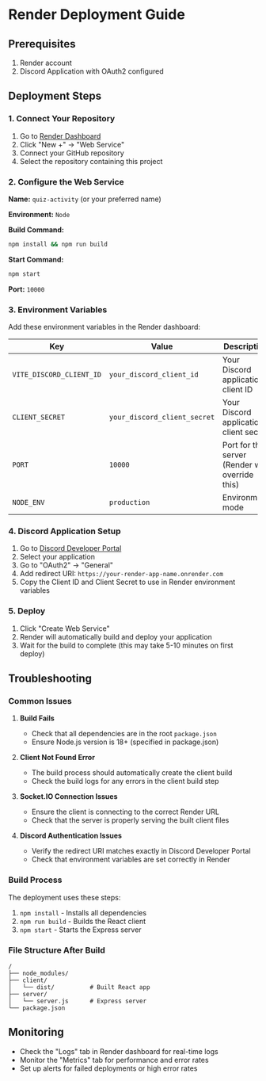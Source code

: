 # Render Deployment Guide

## Prerequisites
1. Render account
2. Discord Application with OAuth2 configured

## Deployment Steps

### 1. Connect Your Repository
1. Go to [Render Dashboard](https://dashboard.render.com)
2. Click "New +" → "Web Service"
3. Connect your GitHub repository
4. Select the repository containing this project

### 2. Configure the Web Service

**Name:** `quiz-activity` (or your preferred name)

**Environment:** `Node`

**Build Command:** 
```bash
npm install && npm run build
```

**Start Command:**
```bash
npm start
```

**Port:** `10000`

### 3. Environment Variables
Add these environment variables in the Render dashboard:

| Key | Value | Description |
|-----|-------|-------------|
| `VITE_DISCORD_CLIENT_ID` | `your_discord_client_id` | Your Discord application client ID |
| `CLIENT_SECRET` | `your_discord_client_secret` | Your Discord application client secret |
| `PORT` | `10000` | Port for the server (Render will override this) |
| `NODE_ENV` | `production` | Environment mode |

### 4. Discord Application Setup
1. Go to [Discord Developer Portal](https://discord.com/developers/applications)
2. Select your application
3. Go to "OAuth2" → "General"
4. Add redirect URI: `https://your-render-app-name.onrender.com`
5. Copy the Client ID and Client Secret to use in Render environment variables

### 5. Deploy
1. Click "Create Web Service"
2. Render will automatically build and deploy your application
3. Wait for the build to complete (this may take 5-10 minutes on first deploy)

## Troubleshooting

### Common Issues

1. **Build Fails**
   - Check that all dependencies are in the root `package.json`
   - Ensure Node.js version is 18+ (specified in package.json)

2. **Client Not Found Error**
   - The build process should automatically create the client build
   - Check the build logs for any errors in the client build step

3. **Socket.IO Connection Issues**
   - Ensure the client is connecting to the correct Render URL
   - Check that the server is properly serving the built client files

4. **Discord Authentication Issues**
   - Verify the redirect URI matches exactly in Discord Developer Portal
   - Check that environment variables are set correctly in Render

### Build Process
The deployment uses these steps:
1. `npm install` - Installs all dependencies
2. `npm run build` - Builds the React client
3. `npm start` - Starts the Express server

### File Structure After Build
```
/
├── node_modules/
├── client/
│   └── dist/          # Built React app
├── server/
│   └── server.js      # Express server
└── package.json
```

## Monitoring
- Check the "Logs" tab in Render dashboard for real-time logs
- Monitor the "Metrics" tab for performance and error rates
- Set up alerts for failed deployments or high error rates
